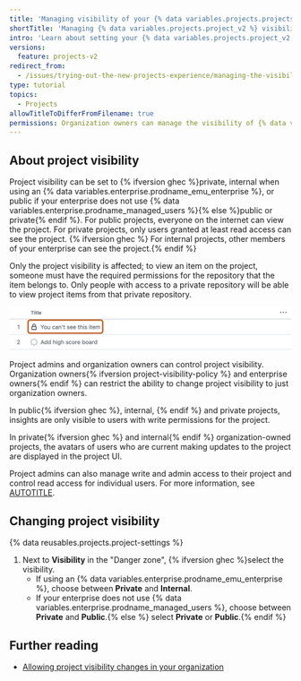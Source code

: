 ```yaml
---
title: 'Managing visibility of your {% data variables.projects.projects_v2 %}'
shortTitle: 'Managing {% data variables.projects.project_v2 %} visibility'
intro: 'Learn about setting your {% data variables.projects.project_v2 %} to private or public visibility.'
versions:
  feature: projects-v2
redirect_from:
  - /issues/trying-out-the-new-projects-experience/managing-the-visibility-of-your-projects
type: tutorial
topics:
  - Projects
allowTitleToDifferFromFilename: true
permissions: Organization owners can manage the visibility of {% data variables.projects.projects_v2 %} in their organization. Organization owners can also allow collaborators with admin permissions to manage project visibility. Visibility of user projects can be managed by the owner of the project and collaborators with admin permissions.
---
```


## About project visibility

Project visibility can be set to {% ifversion ghec %}private, internal when using an {% data variables.enterprise.prodname_emu_enterprise %}, or public if your enterprise does not use {% data variables.enterprise.prodname_managed_users %}{% else %}public or private{% endif %}. For public projects, everyone on the internet can view the project. For private projects, only users granted at least read access can see the project. {% ifversion ghec %} For internal projects, other members of your enterprise can see the project.{% endif %}

Only the project visibility is affected; to view an item on the project, someone must have the required permissions for the repository that the item belongs to. Only people with access to a private repository will be able to view project items from that private repository.

![Screenshot showing a project using a table layout. One of the items is marked with a padlock icon, indicating it's hidden, and highlighted with an orange outline.](/assets/images/help/projects-v2/hidden-items.png)

Project admins and organization owners can control project visibility. Organization owners{% ifversion project-visibility-policy %} and enterprise owners{% endif %} can restrict the ability to change project visibility to just organization owners.

In public{% ifversion ghec %}, internal, {% endif %} and private projects, insights are only visible to users with write permissions for the project.

In private{% ifversion ghec %} and internal{% endif %} organization-owned projects, the avatars of users who are current making updates to the project are displayed in the project UI.

Project admins can also manage write and admin access to their project and control read access for individual users. For more information, see [AUTOTITLE](/issues/planning-and-tracking-with-projects/managing-your-project/managing-access-to-your-projects).

## Changing project visibility

{% data reusables.projects.project-settings %}
1. Next to **Visibility** in the "Danger zone", {% ifversion ghec %}select the visibility.
   * If using an {% data variables.enterprise.prodname_emu_enterprise %}, choose between **Private** and **Internal**.
   * If your enterprise does not use {% data variables.enterprise.prodname_managed_users %}, choose between **Private** and **Public**.{% else %} select **Private** or **Public**.{% endif %}

## Further reading

* [Allowing project visibility changes in your organization](/organizations/managing-organization-settings/allowing-project-visibility-changes-in-your-organization)
